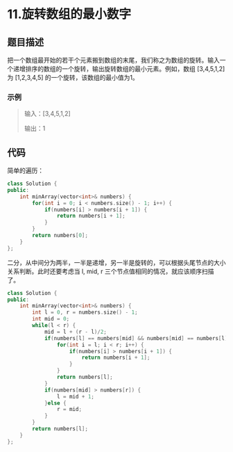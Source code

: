 # 11.旋转数组的最小数字

## 题目描述

把一个数组最开始的若干个元素搬到数组的末尾，我们称之为数组的旋转。输入一个递增排序的数组的一个旋转，输出旋转数组的最小元素。例如，数组 [3,4,5,1,2] 为 [1,2,3,4,5] 的一个旋转，该数组的最小值为1。  

### 示例

> 输入：[3,4,5,1,2]
> 
> 输出：1

## 代码

简单的遍历：

```c++
class Solution {
public:
    int minArray(vector<int>& numbers) {
        for(int i = 0; i < numbers.size() - 1; i++) {
            if(numbers[i] > numbers[i + 1]) {
                return numbers[i + 1];
            }
        }
        return numbers[0];
    }
};
```

二分，从中间分为两半，一半是递增，另一半是旋转的，可以根据头尾节点的大小关系判断。此时还要考虑当 l, mid, r 三个节点值相同的情况，就应该顺序扫描了。

```c++
class Solution {
public:
    int minArray(vector<int>& numbers) {
        int l = 0, r = numbers.size() - 1;
        int mid = 0;
        while(l < r) {
            mid = l + (r - l)/2;
            if(numbers[l] == numbers[mid] && numbers[mid] == numbers[l]) {
                for(int i = l; i < r; i++) {
                    if(numbers[i] > numbers[i + 1]) {
                        return numbers[i + 1];
                    }
                }
                return numbers[l];
            }
            if(numbers[mid] > numbers[r]) {
                l = mid + 1;
            }else {
                r = mid;
            }
        }
        return numbers[l];
    }
};
```



